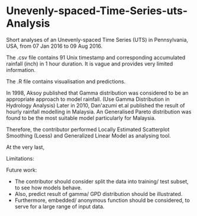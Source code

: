 # Unevenly-spaced-Time-Series-uts-Analysis
Short analyses of an Unevenly-spaced Time Series (UTS) in Pennsylvania, USA, from 07 Jan 2016 to 09 Aug 2016.

The .csv file contains 91 Unix timestamp and corresponding accumulated rainfall (inch) in 1 hour duration. 
It is vague and provides very limited information.



The .R file contains visualisation and predictions.

In 1998, Aksoy published that Gamma distribution was considered to be an appropriate approach to model rainfall. (Use Gamma Distribution in Hydrology Analysis)
Later in 2010, Dan'azumi et.al published the result of hourly rainfall modelling in Malaysia. An Generalised Pareto distribution was found to be the most suitable model particularly for Malaysia. 

Therefore, the contributor performed Locally Estimated Scatterplot Smoothing (Loess) and Generalized Linear Model as analysing tool. 


At the very last, 


Limitations:


Future work:
- The contributor should consider split the data into training/ test subset, to see how models behave.
- Also, predict result of gamma/ GPD distribution should be illustrated.
- Furthermore, embedded/ anonymous function should be considered, to serve for a large range of input data.
